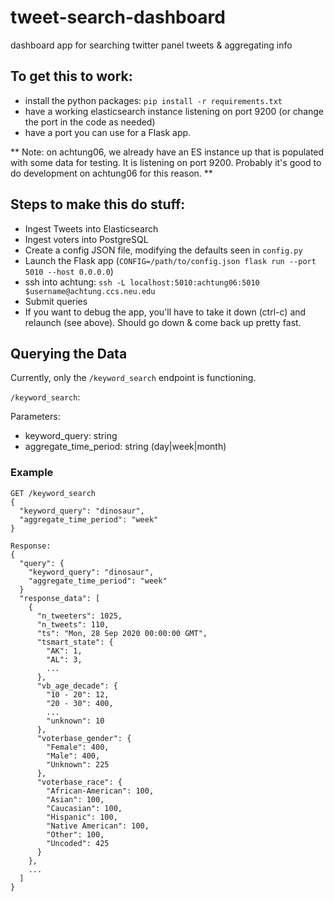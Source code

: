 # tweet-search-dashboard
dashboard app for searching twitter panel tweets &amp; aggregating info

## To get this to work:
- install the python packages: `pip install -r requirements.txt`
- have a working elasticsearch instance listening on port 9200 (or change the port in the code as needed)
- have a port you can use for a Flask app.

** Note: on achtung06, we already have an ES instance up that is populated with some data for testing. 
It is listening on port 9200. Probably it's good to do development on achtung06 for this reason.
** 

## Steps to make this do stuff:
- Ingest Tweets into Elasticsearch
- Ingest voters into PostgreSQL
- Create a config JSON file, modifying the defaults seen in `config.py`
- Launch the Flask app (`CONFIG=/path/to/config.json flask run --port 5010 --host 0.0.0.0`)
- ssh into achtung: `ssh -L localhost:5010:achtung06:5010 $username@achtung.ccs.neu.edu`
- Submit queries
- If you want to debug the app, you'll have to take it down (ctrl-c) and relaunch (see above). Should go down & come back up pretty fast.

## Querying the Data
Currently, only the `/keyword_search` endpoint is functioning.

`/keyword_search`:

Parameters:
- keyword_query: string
- aggregate_time_period: string (day|week|month)


### Example
```
GET /keyword_search
{
  "keyword_query": "dinosaur",
  "aggregate_time_period": "week"
}
```
```
Response:
{
  "query": {
    "keyword_query": "dinosaur",
    "aggregate_time_period": "week"
  }
  "response_data": [
    {
      "n_tweeters": 1025,
      "n_tweets": 110,
      "ts": "Mon, 28 Sep 2020 00:00:00 GMT",
      "tsmart_state": {
        "AK": 1,
        "AL": 3,
        ...
      },
      "vb_age_decade": {
        "10 - 20": 12,
        "20 - 30": 400,
        ...
        "unknown": 10
      },
      "voterbase_gender": {
        "Female": 400,
        "Male": 400,
        "Unknown": 225
      },
      "voterbase_race": {
        "African-American": 100,
        "Asian": 100,
        "Caucasian": 100,
        "Hispanic": 100,
        "Native American": 100,
        "Other": 100,
        "Uncoded": 425
      }
    },
    ...
  ]
}
```
